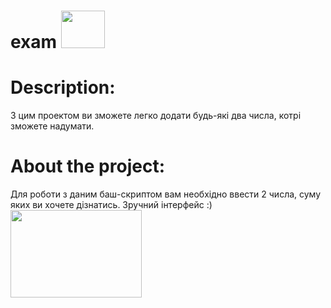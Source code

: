 # exam   <img src="https://rapidapi.com/blog/wp-content/uploads/2017/01/octocat.gif" width="70" height="60" />
# Description:
З цим проектом ви зможете легко додати будь-які два числа, котрі зможете надумати.
# About the project:
Для роботи з даним баш-скриптом вам необхідно ввести 2 числа, суму яких ви хочете дізнатись. Зручний інтерфейс :)
<img src="https://skr.sh/i/231220/mMvRMWic.png?download=1&name=%D0%A1%D0%BA%D1%80%D0%B8%D0%BD%D1%88%D0%BE%D1%82%2023-12-2020%2003:00:52.png" width="210" height="140" />
